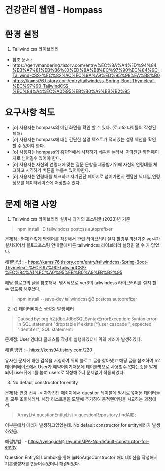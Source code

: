 # 건강관리 웹앱 - Hompass


# 환경 설정
1. Tailwind css 라이브러리
- 참조 문서 :
- https://gerrymandering.tistory.com/entry/%EC%8A%A4%ED%94%84%EB%A7%81%EB%B6%80%ED%8A%B8%EC%97%90%EC%84%9C-Tailwind-CSS-%EC%82%AC%EC%9A%A9%ED%95%98%EA%B8%B0
- https://kamsi76.tistory.com/entry/tailwindcss-Spring-Boot-Thymeleaf-%EC%97%90-TailwindCSS-%EC%84%A4%EC%A0%95%EB%B0%A9%EB%B2%95
# 요구사항 척도

- [o] 사용자는 hompass의 메인 화면을 확인 할 수 있다. (로고와 타이틀이 작성된 헤더)
- [o] 사용자는 hompass에 대한 간단한 설명 텍스트가 적혀있는 설명 섹션을 확인 할 수 있어야 한다.
- [o] 사용자는 hompass의 홈화면에서 시작하기 버튼을 눌러서. 자가진단 화면페이지로 넘어갈수 있어야 한다.
- [o] 사용자는 자신의 연령대에 맞는 질문 문항을 제공받기위해 자신의 연령대를 체크하고 시작하기 버튼을 누를수 있어야한다.
- [o] 사용자는 연령대를 체크하고 자가진단 페이지로 넘어가면서 랜덤한 닉네임,연령정보를 데이터베이스에 저장할수 있다.

# 문제 해결 사항
1. Tailwind css 라이브러리 설치시 과거의 포스팅글 (2023)년 기준
>npm install -D tailwindcss postcss autoprefixer

문제점 : 현재 이렇게 명령어를 작성해서 관련 라이브러리 설치 할경우 최신기준 ver4가 설치되어서
블로그포스팅 안내글에 따른 tailwindcss 라이브러리 설정을 할 수 가 없었다.

해결방법 : - https://kamsi76.tistory.com/entry/tailwindcss-Spring-Boot-Thymeleaf-%EC%97%90-TailwindCSS-%EC%84%A4%EC%A0%95%EB%B0%A9%EB%B2%95

해당 블로그의 글을 참조해서.
명시적으로 ver3의 tailwindcss 라이브러리를 설치 할 수 있도록 해주었다.

>npm install --save-dev tailwindcss@3 postcss autoprefixer

2. h2 데이터베이스 생성중 발생 에러

> Caused by: org.h2.jdbc.JdbcSQLSyntaxErrorException: Syntax error in SQL statement "drop table if exists [*]user cascade "; expected "identifier"; SQL statement:

문제점: User 엔터티 클래스를 작성후 실행하였더니 위의 에러가 발생하였다.

해결 방법 : - https://kchs94.tistory.com/220

유사한 문제에 대한 검색을 서칭하여 위의 블로그 글을 찾아냈고 해당 글을 참조하여
h2데이터베이스에서 User가 예약어이기때문에 테이블명으로 사용할수 없다는것을 알게되어
user뒤에 s를 붙여 users로 작성해주니 문제없이 작동되었다.

3. No default constructor for entity

문제점: 연령 선택 -> 자가진단 페이지에서 question 테이블에 임시로 넣어둔 데이터들을 모두 조회해와서.
해당 리스트들을 모델에 추가하여 동적렌더링을 시도하는 과정에서.
>ArrayList<Question> questionEntityList = questionRepository.findAll();

이부분에서 에러가 발생하고있었는데. No default constructor for entity에러가 발생하였음.

해결방법 : - https://velog.io/@jaeyumn/JPA-No-default-constructor-for-entity

Question Entity의 Lombok을 통해 @NoArgsConstructor 애터네이션을 작성해서 기본생성자를 만들어주었더니 해결되었다. 

